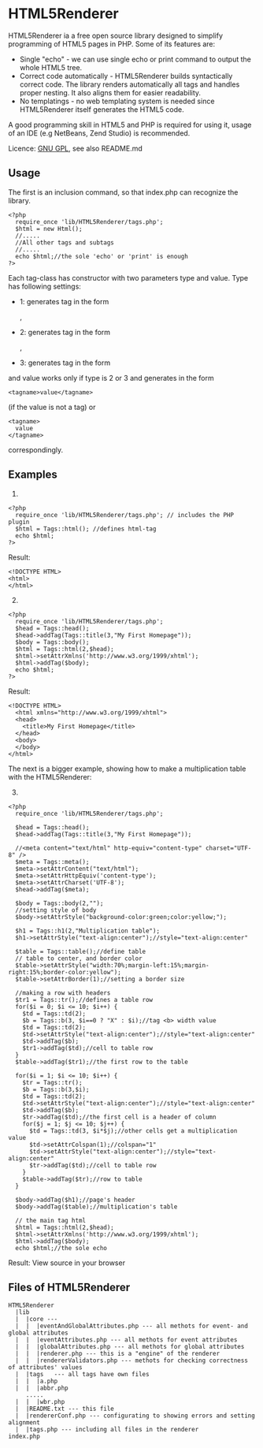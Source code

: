 HTML5Renderer
=============
HTML5Renderer ia a free open source library designed to simplify programming
of HTML5 pages in PHP. Some of its features are:

* Single "echo" - we can use single echo or print command to output the whole HTML5 tree.
* Correct code automatically - HTML5Renderer builds syntactically correct code.
  The library renders automatically all tags and handles proper nesting. It also
  aligns them for easier readability.
* No templatings - no web templating system is needed since HTML5Renderer itself
  generates the HTML5 code.

A good programming skill in HTML5 and PHP is required for using it, usage
of an IDE (e.g NetBeans, Zend Studio) is recommended.

Licence: [GNU GPL](http://www.gnu.org/copyleft/gpl.html), see also README.md


Usage
-----

The first is an inclusion command, so that index.php can recognize the library.

    <?php
      require_once 'lib/HTML5Renderer/tags.php';
      $html = new Html();
      //.....
      //All other tags and subtags
      //.....
      echo $html;//the sole 'echo' or 'print' is enough
    ?>

Each tag-class has constructor with two parameters type and value. Type has following settings:
* 1: generates tag in the form

    <tagname />,

* 2: generates tag in the form

    <tagname>
    </tagname>,

* 3: generates tag in the form

    <tagname></tagname>

and value works only if type is 2 or 3 and generates in the form

    <tagname>value</tagname>

(if the value is not a tag) or

    <tagname>
      value
    </tagname>

correspondingly.

Examples
--------

1.

    <?php
      require_once 'lib/HTML5Renderer/tags.php'; // includes the PHP plugin
      $html = Tags::html(); //defines html-tag
      echo $html;
    ?>

Result:

    <!DOCTYPE HTML>
    <html>
    </html>

2.

    <?php
      require_once 'lib/HTML5Renderer/tags.php';
      $head = Tags::head();
      $head->addTag(Tags::title(3,"My First Homepage"));
      $body = Tags::body();
      $html = Tags::html(2,$head);
      $html->setAttrXmlns('http://www.w3.org/1999/xhtml');
      $html->addTag($body);
      echo $html;
    ?>

Result:

    <!DOCTYPE HTML>
      <html xmlns="http://www.w3.org/1999/xhtml">
      <head>
        <title>My First Homepage</title>
      </head>
      <body>
      </body>
    </html>

The next is a bigger example, showing how to make a multiplication
table with the HTML5Renderer:


3.

    <?php
      require_once 'lib/HTML5Renderer/tags.php';

      $head = Tags::head();
      $head->addTag(Tags::title(3,"My First Homepage"));

      //<meta content="text/html" http-equiv="content-type" charset="UTF-8" />
      $meta = Tags::meta();
      $meta->setAttrContent("text/html");
      $meta->setAttrHttpEquiv('content-type');
      $meta->setAttrCharset('UTF-8');
      $head->addTag($meta);

      $body = Tags::body(2,"");
      //setting style of body
      $body->setAttrStyle("background-color:green;color:yellow;");

      $h1 = Tags::h1(2,"Multiplication table");
      $h1->setAttrStyle("text-align:center");//style="text-align:center"

      $table = Tags::table();//define table
      // table to center, and border color
      $table->setAttrStyle("width:70%;margin-left:15%;margin-right:15%;border-color:yellow");
      $table->setAttrBorder(1);//setting a border size

      //making a row with headers
      $tr1 = Tags::tr();//defines a table row
      for($i = 0; $i <= 10; $i++) {
        $td = Tags::td(2);
        $b = Tags::b(3, $i==0 ? "X" : $i);//tag <b> width value
        $td = Tags::td(2);
        $td->setAttrStyle("text-align:center");//style="text-align:center"
        $td->addTag($b);
        $tr1->addTag($td);//cell to table row
      }
      $table->addTag($tr1);//the first row to the table

      for($i = 1; $i <= 10; $i++) {
        $tr = Tags::tr();
        $b = Tags::b(3,$i);
        $td = Tags::td(2);
        $td->setAttrStyle("text-align:center");//style="text-align:center"
        $td->addTag($b);
        $tr->addTag($td);//the first cell is a header of column
        for($j = 1; $j <= 10; $j++) {
          $td = Tags::td(3, $i*$j);//other cells get a multiplication value
          $td->setAttrColspan(1);//colspan="1"
          $td->setAttrStyle("text-align:center");//style="text-align:center"
          $tr->addTag($td);//cell to table row
        }
        $table->addTag($tr);//row to table
      }

      $body->addTag($h1);//page's header
      $body->addTag($table);//multiplication's table

      // the main tag html
      $html = Tags::html(2,$head);
      $html->setAttrXmlns('http://www.w3.org/1999/xhtml');
      $html->addTag($body);
      echo $html;//the sole echo

Result: View source in your browser

Files of HTML5Renderer
----------------------

    HTML5Renderer
      |lib
      |  |core ---
      |  |  |eventAndGlobalAttributes.php --- all methots for event- and global attributes
      |  |  |eventAttributes.php --- all methots for event attributes
      |  |  |globalAttributes.php --- all methots for global attributes
      |  |  |renderer.php --- this is a "engine" of the renderer
      |  |  |rendererValidators.php --- methots for checking correctness of attributes' values
      |  |tags   --- all tags have own files
      |  |  |a.php
      |  |  |abbr.php
         .....
      |  |  |wbr.php
      |  |README.txt --- this file
      |  |rendererConf.php --- configurating to showing errors and setting alignment
      |  |tags.php --- including all files in the renderer
    index.php

